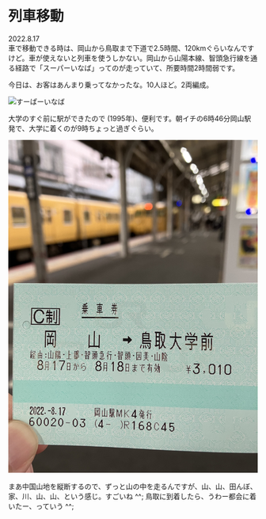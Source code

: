 # 列車移動

2022.8.17<br />
車で移動できる時は、岡山から鳥取まで下道で2.5時間、120kmぐらいなんですけど。車が使えないと列車を使うしかない。岡山から山陽本線、智頭急行線を通る経路で「スーパーいなば」ってのが走っていて、所要時間2時間弱です。


今日は、お客はあんまり乗ってなかったな。10人ほど。2両編成。

![すーぱーいなば](inaba.jpg)

大学のすぐ前に駅ができたので (1995年)、便利です。朝イチの6時46分岡山駅発で、大学に着くのが9時ちょっと過ぎぐらい。

![切符](ticket.jpg)

まあ中国山地を縦断するので、ずっと山の中を走るんですが、山、山、田んぼ、家、川、山、山、という感じ。すごいね ^^; 鳥取に到着したら、うわー都会に着いたー、っていう ^^;